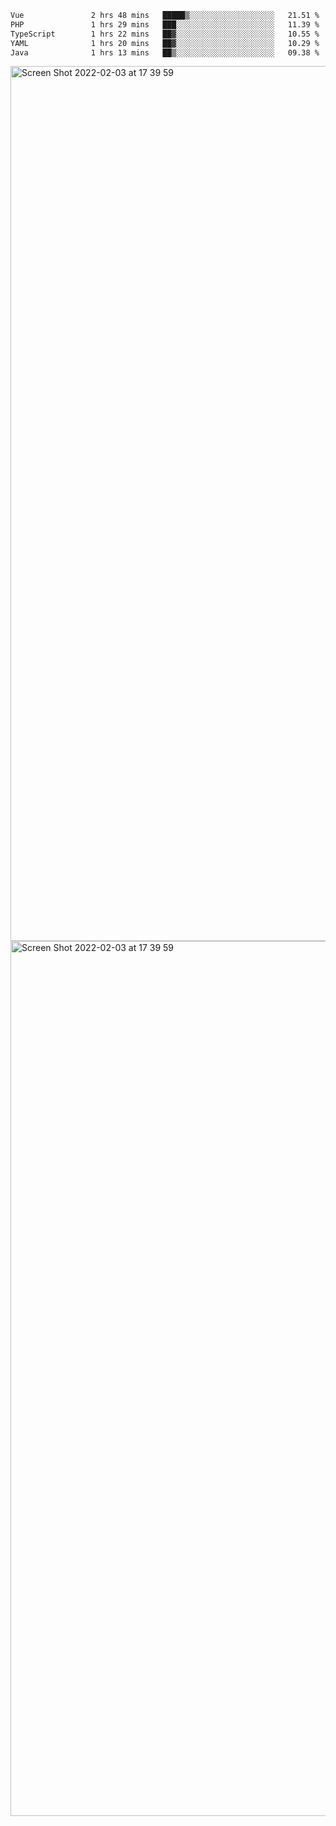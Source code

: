 <!--START_SECTION:waka-->

```txt
Vue               2 hrs 48 mins   █████▒░░░░░░░░░░░░░░░░░░░   21.51 %
PHP               1 hrs 29 mins   ███░░░░░░░░░░░░░░░░░░░░░░   11.39 %
TypeScript        1 hrs 22 mins   ██▓░░░░░░░░░░░░░░░░░░░░░░   10.55 %
YAML              1 hrs 20 mins   ██▓░░░░░░░░░░░░░░░░░░░░░░   10.29 %
Java              1 hrs 13 mins   ██▒░░░░░░░░░░░░░░░░░░░░░░   09.38 %
```

<!--END_SECTION:waka-->

<img width="1400" alt="Screen Shot 2022-02-03 at 17 39 59" src="https://user-images.githubusercontent.com/45716542/152387304-f2b60485-53a6-4f4b-a818-5cefb1b0c0ae.png">
<img width="1400" alt="Screen Shot 2022-02-03 at 17 39 59" src="https://user-images.githubusercontent.com/45716542/152387273-ea5cdf21-2a45-44da-8bef-00c1763b1d42.png">
